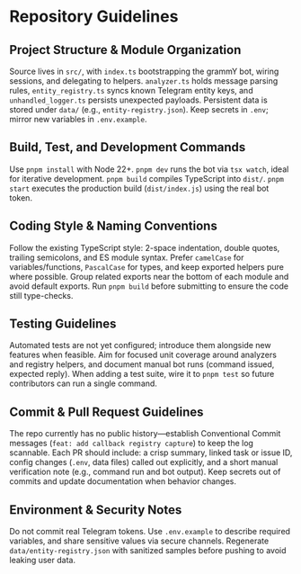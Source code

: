 # Repository Guidelines

## Project Structure & Module Organization
Source lives in `src/`, with `index.ts` bootstrapping the grammY bot, wiring sessions, and delegating to helpers. `analyzer.ts` holds message parsing rules, `entity_registry.ts` syncs known Telegram entity keys, and `unhandled_logger.ts` persists unexpected payloads. Persistent data is stored under `data/` (e.g., `entity-registry.json`). Keep secrets in `.env`; mirror new variables in `.env.example`.

## Build, Test, and Development Commands
Use `pnpm install` with Node 22+. `pnpm dev` runs the bot via `tsx watch`, ideal for iterative development. `pnpm build` compiles TypeScript into `dist/`. `pnpm start` executes the production build (`dist/index.js`) using the real bot token.

## Coding Style & Naming Conventions
Follow the existing TypeScript style: 2-space indentation, double quotes, trailing semicolons, and ES module syntax. Prefer `camelCase` for variables/functions, `PascalCase` for types, and keep exported helpers pure where possible. Group related exports near the bottom of each module and avoid default exports. Run `pnpm build` before submitting to ensure the code still type-checks.

## Testing Guidelines
Automated tests are not yet configured; introduce them alongside new features when feasible. Aim for focused unit coverage around analyzers and registry helpers, and document manual bot runs (command issued, expected reply). When adding a test suite, wire it to `pnpm test` so future contributors can run a single command.

## Commit & Pull Request Guidelines
The repo currently has no public history—establish Conventional Commit messages (`feat: add callback registry capture`) to keep the log scannable. Each PR should include: a crisp summary, linked task or issue ID, config changes (`.env`, data files) called out explicitly, and a short manual verification note (e.g., command run and bot output). Keep secrets out of commits and update documentation when behavior changes.

## Environment & Security Notes
Do not commit real Telegram tokens. Use `.env.example` to describe required variables, and share sensitive values via secure channels. Regenerate `data/entity-registry.json` with sanitized samples before pushing to avoid leaking user data.
